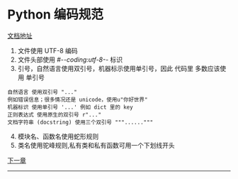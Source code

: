 # Python 编码规范

[文档地址]

1. 文件使用 UTF-8 编码
2. 文件头部使用 #-*-coding:utf-8-*- 标识
3. 引号，自然语言使用双引号，机器标示使用单引号，因此 代码里 多数应该使用 单引号
```
自然语言 使用双引号 "..."
例如错误信息；很多情况还是 unicode，使用u"你好世界"
机器标识 使用单引号 '...' 例如 dict 里的 key
正则表达式 使用原生的双引号 r"..."
文档字符串 (docstring) 使用三个双引号 """......"""
```
4. 模块名、函数名使用蛇形规则
5. 类名使用驼峰规则,私有类和私有函数可用一个下划线开头

[下一章](../part3-hello-word/HelloWord.py)

---
[文档地址]: https://github.com/walter201230/Python/blob/master/Article/codeSpecification/codeSpecification_Preface.md
